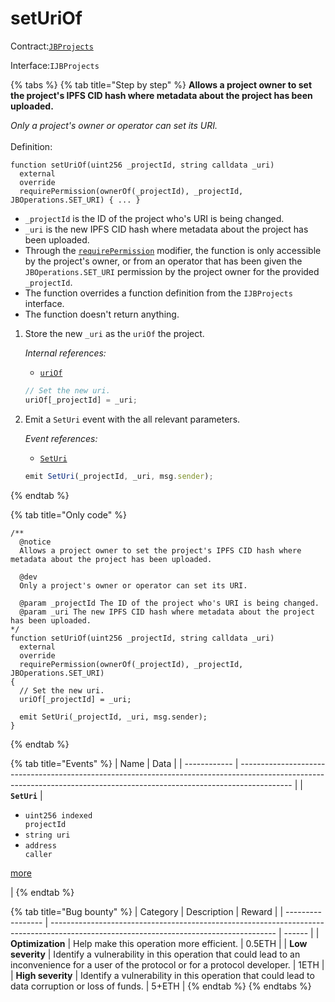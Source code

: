 # setUriOf

Contract:[`JBProjects`](../)

Interface:`IJBProjects`

{% tabs %}
{% tab title="Step by step" %}
**Allows a project owner to set the project's IPFS CID hash where metadata about the project has been uploaded.**

_Only a project's owner or operator can set its URI._\
\
Definition:

```solidity
function setUriOf(uint256 _projectId, string calldata _uri)
  external
  override
  requirePermission(ownerOf(_projectId), _projectId, JBOperations.SET_URI) { ... }
```

* `_projectId` is the ID of the project who's URI is being changed.
* `_uri` is the new IPFS CID hash where metadata about the project has been uploaded.
* Through the [`requirePermission`](../../jboperatable/modifiers/requirepermission.md) modifier, the function is only accessible by the project's owner, or from an operator that has been given the `JBOperations.SET_URI` permission by the project owner for the provided `_projectId`.
* The function overrides a function definition from the `IJBProjects` interface.
* The function doesn't return anything.



1.  Store the new `_uri` as the `uriOf` the project.



    _Internal references:_

    * [`uriOf`](../properties/uriof.md)

    ```javascript
    // Set the new uri.
    uriOf[_projectId] = _uri;
    ```


2.  Emit a `SetUri` event with the all relevant parameters.



    _Event references:_

    * [`SetUri`](../events/seturi.md)

    ```javascript
    emit SetUri(_projectId, _uri, msg.sender);
    ```
{% endtab %}

{% tab title="Only code" %}
```solidity
/**
  @notice 
  Allows a project owner to set the project's IPFS CID hash where metadata about the project has been uploaded.

  @dev 
  Only a project's owner or operator can set its URI.

  @param _projectId The ID of the project who's URI is being changed.
  @param _uri The new IPFS CID hash where metadata about the project has been uploaded.
*/
function setUriOf(uint256 _projectId, string calldata _uri)
  external
  override
  requirePermission(ownerOf(_projectId), _projectId, JBOperations.SET_URI)
{
  // Set the new uri.
  uriOf[_projectId] = _uri;

  emit SetUri(_projectId, _uri, msg.sender);
}
```
{% endtab %}

{% tab title="Events" %}
| Name         | Data                                                                                                                                                                      |
| ------------ | ------------------------------------------------------------------------------------------------------------------------------------------------------------------------- |
| **`SetUri`** | <ul><li><code>uint256 indexed projectId</code></li><li><code>string uri</code></li><li><code>address caller</code></li></ul><p><a href="../events/seturi.md">more</a></p> |
{% endtab %}

{% tab title="Bug bounty" %}
| Category          | Description                                                                                                                            | Reward |
| ----------------- | -------------------------------------------------------------------------------------------------------------------------------------- | ------ |
| **Optimization**  | Help make this operation more efficient.                                                                                               | 0.5ETH |
| **Low severity**  | Identify a vulnerability in this operation that could lead to an inconvenience for a user of the protocol or for a protocol developer. | 1ETH   |
| **High severity** | Identify a vulnerability in this operation that could lead to data corruption or loss of funds.                                        | 5+ETH  |
{% endtab %}
{% endtabs %}
